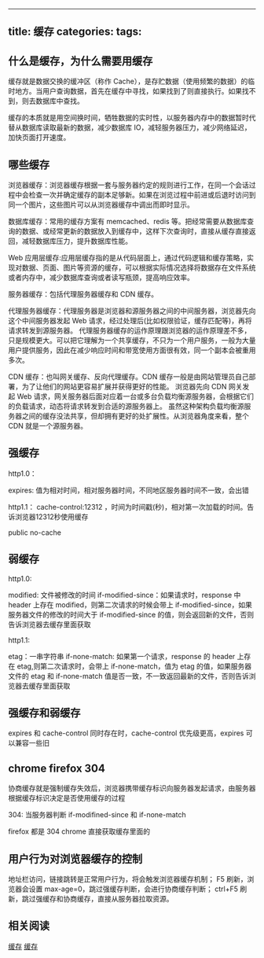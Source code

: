<!--
 * @Author: wanganqing wanganqing0502@163.com
 * @Date: 2021-06-17 09:15:01
 * @LastEditors: wanganqing wanganqing0502@163.com
 * @LastEditTime: 2022-09-19 15:03:38
 * @FilePath: /vue-blog-github/src/markdown/_drafts/缓存.md
 * @Description: 这是默认设置,请设置`customMade`, 打开koroFileHeader查看配置 进行设置: https://github.com/OBKoro1/koro1FileHeader/wiki/%E9%85%8D%E7%BD%AE
-->
---
title: 缓存
categories:
tags:
---

## 什么是缓存，为什么需要用缓存

缓存就是数据交换的缓冲区（称作 Cache），是存贮数据（使用频繁的数据）的临时地方。当用户查询数据，首先在缓存中寻找，如果找到了则直接执行。如果找不到，则去数据库中查找。

缓存的本质就是用空间换时间，牺牲数据的实时性，以服务器内存中的数据暂时代替从数据库读取最新的数据，减少数据库 IO，减轻服务器压力，减少网络延迟，加快页面打开速度。

## 哪些缓存

浏览器缓存：浏览器缓存根据一套与服务器约定的规则进行工作，在同一个会话过程中会检查一次并确定缓存的副本足够新。如果在浏览过程中前进或后退时访问到同一个图片，这些图片可以从浏览器缓存中调出而即时显示。

数据库缓存：常用的缓存方案有 memcached、redis 等。把经常需要从数据库查询的数据、或经常更新的数据放入到缓存中，这样下次查询时，直接从缓存直接返回，减轻数据库压力，提升数据库性能。

Web 应用层缓存:应用层缓存指的是从代码层面上，通过代码逻辑和缓存策略，实现对数据、页面、图片等资源的缓存，可以根据实际情况选择将数据存在文件系统或者内存中，减少数据库查询或者读写瓶颈，提高响应效率。

服务器缓存：包括代理服务器缓存和 CDN 缓存。

代理服务器缓存：代理服务器是浏览器和源服务器之间的中间服务器，浏览器先向这个中间服务器发起 Web 请求，经过处理后(比如权限验证，缓存匹配等)，再将请求转发到源服务器。
代理服务器缓存的运作原理跟浏览器的运作原理差不多，只是规模更大。可以把它理解为一个共享缓存，不只为一个用户服务，一般为大量用户提供服务，因此在减少响应时间和带宽使用方面很有效，同一个副本会被重用多次。

CDN 缓存：也叫网关缓存、反向代理缓存。CDN 缓存一般是由网站管理员自己部署，为了让他们的网站更容易扩展并获得更好的性能。
浏览器先向 CDN 网关发起 Web 请求，网关服务器后面对应着一台或多台负载均衡源服务器，会根据它们的负载请求，动态将请求转发到合适的源服务器上。
虽然这种架构负载均衡源服务器之间的缓存没法共享，但却拥有更好的处扩展性。从浏览器角度来看，整个 CDN 就是一个源服务器。

## 强缓存

http1.0：

expires: 值为相对时间，相对服务器时间，不同地区服务器时间不一致，会出错

http1.1：
cache-control:12312 ，时间为时间戳(秒)，相对第一次加载的时间。告诉浏览器12312秒使用缓存

public no-cache

## 弱缓存

http1.0:

modified: 文件被修改的时间
if-modified-since：如果请求时，response 中 header 上存在 modified，则第二次请求的时候会带上 if-modified-since，如果服务器文件的修改的时间大于 if-modified-since 的值，则会返回新的文件，否则告诉浏览器去缓存里面获取

http1.1:

etag：一串字符串
if-none-match: 如果第一个请求，response 的 header 上存在 etag,则第二次请求时，会带上 if-none-match，值为 etag 的值，如果服务器文件的 etag 和 if-none-match 值是否一致，不一致返回最新的文件，否则告诉浏览器去缓存里面获取

## 强缓存和弱缓存

expires 和 cache-control 同时存在时，cache-control 优先级更高，expires 可以兼容一些旧

## chrome firefox 304

协商缓存就是强制缓存失效后，浏览器携带缓存标识向服务器发起请求，由服务器根据缓存标识决定是否使用缓存的过程

304: 当服务器判断 if-modifined-since 和 if-none-match

firefox 都是 304
chrome 直接获取缓存里面的

## 用户行为对浏览器缓存的控制

地址栏访问，链接跳转是正常用户行为，将会触发浏览器缓存机制；
F5 刷新，浏览器会设置 max-age=0，跳过强缓存判断，会进行协商缓存判断；
ctrl+F5 刷新，跳过强缓存和协商缓存，直接从服务器拉取资源。

## 相关阅读

[缓存](https://www.jiqizhixin.com/articles/2020-07-24-12)
[缓存](https://www.jianshu.com/p/54cc04190252)
